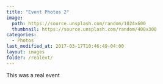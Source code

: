 ```yaml
---
title: "Event Photos 2"
image: 
  path: https://source.unsplash.com/random/1024x600
  thumbnail: https://source.unsplash.com/random/400x300
categories:
  - Photos
last_modified_at: 2017-03-17T10:46:49-04:00
layout: images
folder: /realevt/
---
```


This was a real event